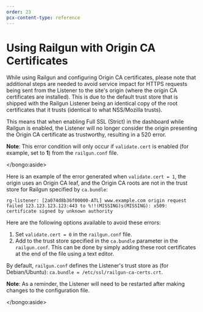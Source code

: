 ```yaml
---
order: 23
pcx-content-type: reference
---
```


# Using Railgun with Origin CA Certificates

While using Railgun and configuring Origin CA certificates, please note that additional steps are needed to avoid service impact for HTTPS requests being sent from the Listener to the site's origin (where the origin CA certificates are installed). This is due to the default trust store that is shipped with the Railgun Listener being an identical copy of the root certificates that it trusts (identical to what NSS/Mozilla trusts).

This means that when enabling Full SSL (Strict) in the dashboard while Railgun is enabled, the Listener will no longer consider the origin presenting the Origin CA certificate as trustworthy, resulting in a 520 error.

<Aside>

**Note**: This error condition will only occur if `validate.cert` is enabled (for example, set to **1**) from the `railgun.conf` file.

</bongo:aside>

Here is an example of the error generated when `validate.cert = 1`, the origin uses an Origin CA leaf, and the Origin CA roots are not in the trust store for Railgun specified by `ca.bundle`:

```
rg-listener: [2a074d8b36f00000-ATL] www.example.com origin request failed 123.123.123.123:443 to %!!(MISSING)s(MISSING): x509: certificate signed by unknown authority
```

Here are the following options available to avoid these errors:

1. Set `validate.cert = 0` in the `railgun.conf` file.
1. Add to the trust store specified in the `ca.bundle` parameter in the `railgun.conf`. This can be done by simply adding these root certificates at the end of the file using a text editor.

By default, `railgun.conf` defines the Listener's trust store as (for Debian/Ubuntu): `ca.bundle = /etc/ssl/railgun-ca-certs.crt`.

<Aside>

**Note**: As a reminder, the Listener will need to be restarted after making changes to the configuration file.

</bongo:aside>

